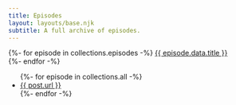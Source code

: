```yaml
---
title: Episodes
layout: layouts/base.njk
subtitle: A full archive of episodes.
---
```

{%- for episode in collections.episodes -%}
<a href="{{ episode.url }}">{{ episode.data.title }}</a><br/>
{%- endfor -%}

<ul>
{%- for episode in collections.all -%}
  <li><a href="{{ post.url }}">{{ post.url }}</a></li>
{%- endfor -%}
</ul>
